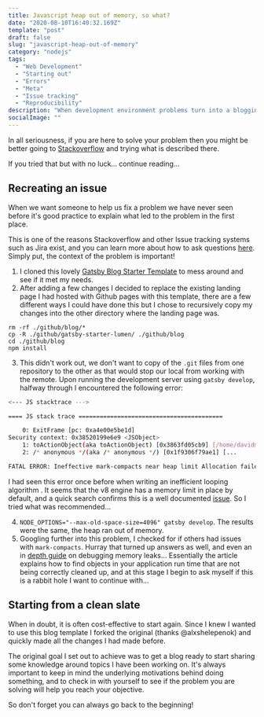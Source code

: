 ```yaml
---
title: Javascript heap out of memory, so what? 
date: "2020-08-10T16:40:32.169Z"
template: "post"
draft: false
slug: "javascript-heap-out-of-memory"
category: "nodejs"
tags:
  - "Web Development"
  - "Starting out"
  - "Errors"
  - "Meta"
  - "Issue tracking"
  - "Reproducibility"
description: "When development environment problems turn into a blogging opportunity..."
socialImage: ""
---
```


In all seriousness, if you are here to solve your problem then you might be better going to [Stackoverflow](https://stackoverflow.com/questions/38558989/node-js-heap-out-of-memory) and trying what is described there.

If you tried that but with no luck... continue reading...

## Recreating an issue

When we want someone to help us fix a problem we have never seen before it's good practice to explain what led to the problem in the first place.

This is one of the reasons Stackoverflow and other Issue tracking systems such as Jira exist, and you can learn more about how to ask questions [here](https://stackoverflow.com/help/how-to-ask). Simply put, the context of the problem is important!
1. I cloned this lovely [Gatsby Blog Starter Template](https://www.gatsbyjs.org/starters/alxshelepenok/gatsby-starter-lumen/) to mess around and see if it met my needs.
2. After adding a few changes I decided to replace the existing landing page I had hosted with Github pages with this template, there are a few different ways I could have done this but I chose to recursively copy my changes into the other directory where the landing page was. 
```
rm -rf ./github/blog/*
cp -R ./github/gatsby-starter-lumen/ ./github/blog
cd ./github/blog
npm install
```
3. This didn't work out, we don't want to copy of the `.git` files from one repository to the other as that would stop our local from working with the remote. Upon running the development server using `gatsby develop`, halfway through I encountered the following error:

``` Bash
<--- JS stacktrace --->

==== JS stack trace =========================================

    0: ExitFrame [pc: 0xa4e00e5be1d]
Security context: 0x38520199e6e9 <JSObject>
    1: toActionObject(aka toActionObject) [0x3863fd05cb9] [/home/davidmaceachern/github/blog/node_modules/xstate/lib/actions.js:~54] [pc=0xa4e013b107a](this=0x329f1d7026f1 <undefined>,action=0x3581c61a2f11 <Object map = 0x372833382d59>,actionFunctionMap=0x03863fd1f439 <Object map = 0x7ef0b47f351>)
    2: /* anonymous */(aka /* anonymous */) [0x1f9306f79ae1] [...

FATAL ERROR: Ineffective mark-compacts near heap limit Allocation failed - JavaScript heap out of memory
```

I had seen this error once before when writing an inefficient looping algorithm . It seems that the v8 engine has a memory limit in place by default, and a quick search confirms this is a well documented [issue](https://stackoverflow.com/questions/38558989/node-js-heap-out-of-memory). So I tried what was recommended...

4. `NODE_OPTIONS="--max-old-space-size=4096" gatsby develop`. The results were the same, the heap ran out of memory.
5. Googling further into this problem, I checked for if others had issues with `mark-compacts`. Hurray that turned up answers as well, and even an in [depth guide](https://www.toptal.com/nodejs/debugging-memory-leaks-node-js-applications) on debugging memory leaks... Essentially the article explains how to find objects in your application run time that are not being correctly cleaned up, and at this stage I begin to ask myself if this is a rabbit hole I want to continue with...

## Starting from a clean slate

When in doubt, it is often cost-effective to start again. Since I knew I wanted to use this blog template I forked the original (thanks @alxshelepenok) and quickly made all the changes I had made before.

The original goal I set out to achieve was to get a blog ready to start sharing some knowledge around topics I have been working on. It's always important to keep in mind the underlying motivations behind doing something, and to check in with yourself to see if the problem you are solving will help you reach your objective.

So don't forget you can always go back to the beginning!